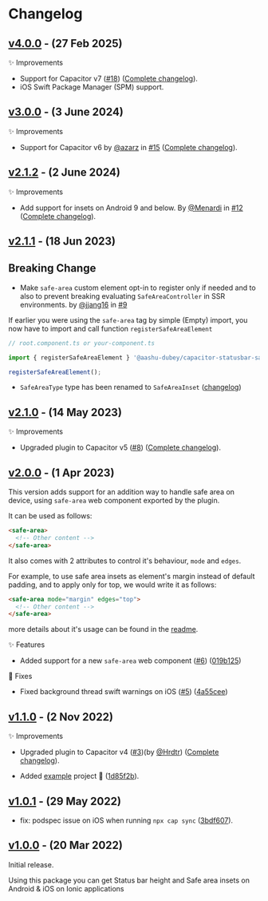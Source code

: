# Changelog

## [v4.0.0](https://github.com/Aashu-Dubey/capacitor-statusbar-safe-area/compare/v3.0.0...v4.0.0) - (27 Feb 2025)

✨ Improvements

- Support for Capacitor v7 ([#18](https://github.com/Aashu-Dubey/capacitor-statusbar-safe-area/pull/18)) ([Complete changelog](https://github.com/Aashu-Dubey/capacitor-statusbar-safe-area/pull/18/files)).
- iOS Swift Package Manager (SPM) support.

## [v3.0.0](https://github.com/Aashu-Dubey/capacitor-statusbar-safe-area/compare/v2.1.2...v3.0.0) - (3 June 2024)

✨ Improvements

- Support for Capacitor v6 by [@azarz](https://github.com/azarz) in [#15](https://github.com/Aashu-Dubey/capacitor-statusbar-safe-area/pull/15) ([Complete changelog](https://github.com/Aashu-Dubey/capacitor-statusbar-safe-area/pull/15/files)).

## [v2.1.2](https://github.com/Aashu-Dubey/capacitor-statusbar-safe-area/compare/v2.1.1...v2.1.2) - (2 June 2024)

✨ Improvements

- Add support for insets on Android 9 and below. By [@Menardi](https://github.com/Menardi) in [#12](https://github.com/Aashu-Dubey/capacitor-statusbar-safe-area/pull/12) ([Complete changelog](https://github.com/Aashu-Dubey/capacitor-statusbar-safe-area/pull/12/files)).

## [v2.1.1](https://github.com/Aashu-Dubey/capacitor-statusbar-safe-area/compare/v2.1.0...v2.1.1) - (18 Jun 2023)

## Breaking Change

- Make `safe-area` custom element opt-in to register only if needed and to also to prevent breaking evaluating `SafeAreaController` in SSR environments. by [@jjang16](https://github.com/jjang16) in [#9](https://github.com/Aashu-Dubey/capacitor-statusbar-safe-area/pull/9)

If earlier you were using the `safe-area` tag by simple (Empty) import, you now have to import and call function `registerSafeAreaElement`

```js
// root.component.ts or your-component.ts

import { registerSafeAreaElement } '@aashu-dubey/capacitor-statusbar-safe-area';

registerSafeAreaElement();
```

- `SafeAreaType` type has been renamed to `SafeAreaInset` ([changelog](https://github.com/Aashu-Dubey/capacitor-statusbar-safe-area/compare/08404be...e181a2e))

## [v2.1.0](https://github.com/Aashu-Dubey/capacitor-statusbar-safe-area/compare/v2.0.0...v2.1.0) - (14 May 2023)

✨ Improvements

- Upgraded plugin to Capacitor v5 ([#8](https://github.com/Aashu-Dubey/capacitor-statusbar-safe-area/pull/8)) ([Complete changelog](https://github.com/Aashu-Dubey/capacitor-statusbar-safe-area/pull/8/files)).

## [v2.0.0](https://github.com/Aashu-Dubey/capacitor-statusbar-safe-area/compare/v1.1.0...v2.0.0) - (1 Apr 2023)

This version adds support for an addition way to handle safe area on device, using `safe-area` web component exported by the plugin.

It can be used as follows:

```html
<safe-area>
  <!-- Other content -->
</safe-area>
```

It also comes with 2 attributes to control it's behaviour, `mode` and `edges`.

For example, to use safe area insets as element's margin instead of default padding, and to apply only for top, we would write it as follows:

```html
<safe-area mode="margin" edges="top">
  <!-- Other content -->
</safe-area>
```

more details about it's usage can be found in the [readme](https://github.com/Aashu-Dubey/capacitor-statusbar-safe-area#html-tag).

✨ Features

- Added support for a new `safe-area` web component ([#6](https://github.com/Aashu-Dubey/capacitor-statusbar-safe-area/pull/6)) ([019b125](https://github.com/Aashu-Dubey/capacitor-statusbar-safe-area/commit/019b1250a7658c6d8c7c5ad6108018943793c498))

🐛 Fixes

- Fixed background thread swift warnings on iOS ([#5](https://github.com/Aashu-Dubey/capacitor-statusbar-safe-area/pull/5)) ([4a55cee](https://github.com/Aashu-Dubey/capacitor-statusbar-safe-area/commit/4a55cee1f022d99de64426baa625d60fd5768600))

## [v1.1.0](https://github.com/Aashu-Dubey/capacitor-statusbar-safe-area/compare/v1.0.1...v1.1.0) - (2 Nov 2022)

✨ Improvements

- Upgraded plugin to Capacitor v4 ([#3](https://github.com/Aashu-Dubey/capacitor-statusbar-safe-area/pull/3))(by [@Hrdtr](https://github.com/Hrdtr)) ([Complete changelog](https://github.com/Aashu-Dubey/capacitor-statusbar-safe-area/compare/v1.0.1...1d85f2b)).

- Added [example](https://github.com/Aashu-Dubey/capacitor-statusbar-safe-area/tree/main/example) project 📱 ([1d85f2b](https://github.com/Aashu-Dubey/capacitor-statusbar-safe-area/commit/1d85f2be317e8f3e23861f7644bdc3fa32a82f7a)).

## [v1.0.1](https://github.com/Aashu-Dubey/capacitor-statusbar-safe-area/compare/v1.0.0...v1.0.1) - (29 May 2022)

- fix: podspec issue on iOS when running `npx cap sync` ([3bdf607](https://github.com/Aashu-Dubey/capacitor-statusbar-safe-area/commit/3bdf607b14a54121abcdc768aaa76b74a8a67876)).

## [v1.0.0](https://github.com/Aashu-Dubey/capacitor-statusbar-safe-area/tree/v1.0.0) - (20 Mar 2022)

Initial release.

Using this package you can get Status bar height and Safe area insets on Android & iOS on Ionic applications
